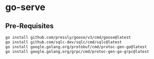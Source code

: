 # go-serve

## Pre-Requisites

```sh
go install github.com/pressly/goose/v3/cmd/goose@latest
go install github.com/sqlc-dev/sqlc/cmd/sqlc@latest
go install google.golang.org/protobuf/cmd/protoc-gen-go@latest
go install google.golang.org/grpc/cmd/protoc-gen-go-grpc@latest
```

